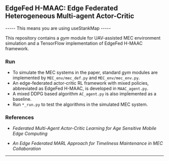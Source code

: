 ## EdgeFed H-MAAC: Edge Federated Heterogeneous Multi-agent Actor-Critic 

----- This means you are using useStankMap -----

This repository contains a *gym* module for UAV-assisted MEC environment simulation and a TensorFlow implementation of EdgeFed H-MAAC framework.

### Run


- To simulate the MEC systems in the paper, standard *gym* modules are implemented by `MEC_env/mec_def.py` and `MEC_env/mec_env.py`.
- An edge-federated actor-critic RL framework with mixed policies,  abbreviated  as  EdgeFed  H-MAAC, is developed in `MAAC_agent.py`.
- A mixed DDPG based algorithm `AC_agent.py` is also implemented as a baseline.
- Run `*_run.py` to test the algorithms in the simulated MEC system.

### References


* *Federated Multi-Agent Actor-Critic Learning for Age Sensitive Mobile Edge Computing* 

* *An Edge Federated MARL Approach for Timeliness Maintenance in MEC Collaboration*

<hr>